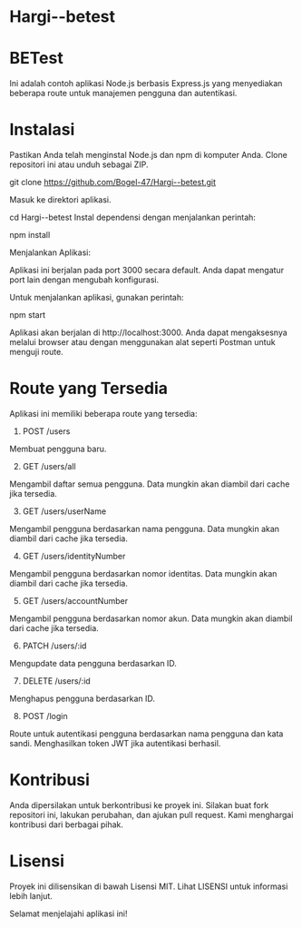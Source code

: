 # Hargi--betest

# BETest
Ini adalah contoh aplikasi Node.js berbasis Express.js yang menyediakan beberapa route untuk manajemen pengguna dan autentikasi.

# Instalasi
Pastikan Anda telah menginstal Node.js dan npm di komputer Anda. Clone repositori ini atau unduh sebagai ZIP.

git clone https://github.com/Bogel-47/Hargi--betest.git

Masuk ke direktori aplikasi.

cd Hargi--betest
Instal dependensi dengan menjalankan perintah:

npm install

Menjalankan Aplikasi: 

Aplikasi ini berjalan pada port 3000 secara default. Anda dapat mengatur port lain dengan mengubah konfigurasi.

Untuk menjalankan aplikasi, gunakan perintah:

npm start

Aplikasi akan berjalan di http://localhost:3000.
Anda dapat mengaksesnya melalui browser atau dengan menggunakan alat seperti Postman untuk menguji route.

# Route yang Tersedia
Aplikasi ini memiliki beberapa route yang tersedia:

1. POST /users

Membuat pengguna baru.

2. GET /users/all

Mengambil daftar semua pengguna. Data mungkin akan diambil dari cache jika tersedia.

3. GET /users/userName

Mengambil pengguna berdasarkan nama pengguna. Data mungkin akan diambil dari cache jika tersedia.

4. GET /users/identityNumber

Mengambil pengguna berdasarkan nomor identitas. Data mungkin akan diambil dari cache jika tersedia.

5. GET /users/accountNumber

Mengambil pengguna berdasarkan nomor akun. Data mungkin akan diambil dari cache jika tersedia.

6. PATCH /users/:id

Mengupdate data pengguna berdasarkan ID.

7. DELETE /users/:id

Menghapus pengguna berdasarkan ID.

8. POST /login

Route untuk autentikasi pengguna berdasarkan nama pengguna dan kata sandi. Menghasilkan token JWT jika autentikasi berhasil.

# Kontribusi
Anda dipersilakan untuk berkontribusi ke proyek ini. Silakan buat fork repositori ini, lakukan perubahan, dan ajukan pull request. Kami menghargai kontribusi dari berbagai pihak.

# Lisensi
Proyek ini dilisensikan di bawah Lisensi MIT. Lihat LISENSI untuk informasi lebih lanjut.

Selamat menjelajahi aplikasi ini!
